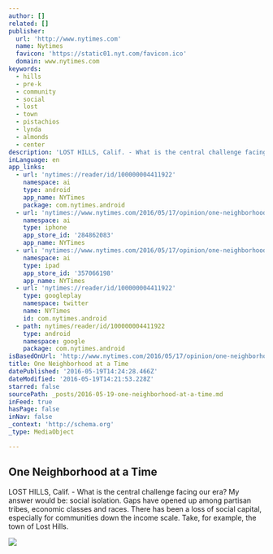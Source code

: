 ```yaml
---
author: []
related: []
publisher:
  url: 'http://www.nytimes.com'
  name: Nytimes
  favicon: 'https://static01.nyt.com/favicon.ico'
  domain: www.nytimes.com
keywords:
  - hills
  - pre-k
  - community
  - social
  - lost
  - town
  - pistachios
  - lynda
  - almonds
  - center
description: 'LOST HILLS, Calif. - What is the central challenge facing our era? My answer would be: social isolation. Gaps have opened up among partisan tribes, economic classes and races. There has been a loss of social capital, especially for communities down the income scale. Take, for example, the town of Lost Hills.'
inLanguage: en
app_links:
  - url: 'nytimes://reader/id/100000004411922'
    namespace: ai
    type: android
    app_name: NYTimes
    package: com.nytimes.android
  - url: 'nytimes://www.nytimes.com/2016/05/17/opinion/one-neighborhood-at-a-time.html'
    namespace: ai
    type: iphone
    app_store_id: '284862083'
    app_name: NYTimes
  - url: 'nytimes://www.nytimes.com/2016/05/17/opinion/one-neighborhood-at-a-time.html'
    namespace: ai
    type: ipad
    app_store_id: '357066198'
    app_name: NYTimes
  - url: 'nytimes://reader/id/100000004411922'
    type: googleplay
    namespace: twitter
    name: NYTimes
    id: com.nytimes.android
  - path: nytimes/reader/id/100000004411922
    type: android
    namespace: google
    package: com.nytimes.android
isBasedOnUrl: 'http://www.nytimes.com/2016/05/17/opinion/one-neighborhood-at-a-time.html?_r=1'
title: One Neighborhood at a Time
datePublished: '2016-05-19T14:24:28.466Z'
dateModified: '2016-05-19T14:21:53.228Z'
starred: false
sourcePath: _posts/2016-05-19-one-neighborhood-at-a-time.md
inFeed: true
hasPage: false
inNav: false
_context: 'http://schema.org'
_type: MediaObject

---
```

<article style=""><h1>One Neighborhood at a Time</h1><p>LOST HILLS, Calif. - What is the central challenge facing our era? My answer would be: social isolation. Gaps have opened up among partisan tribes, economic classes and races. There has been a loss of social capital, especially for communities down the income scale. Take, for example, the town of Lost Hills.</p><img src="https://static01.nyt.com/images/2014/11/01/opinion/brooks-circular/brooks-circular-facebookJumbo-v2.jpg" /></article>